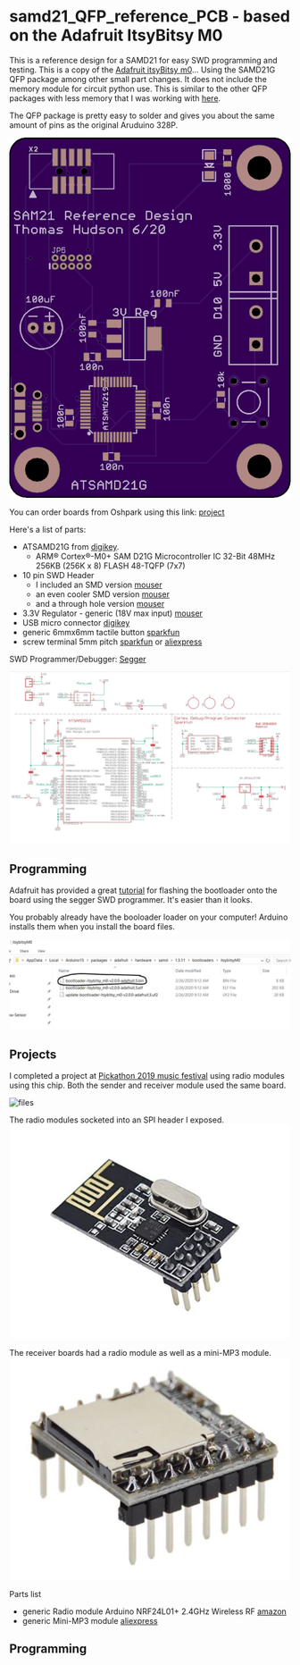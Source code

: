 # samd21_QFP_reference_PCB - based on the Adafruit ItsyBitsy M0

This is a reference design for a SAMD21 for easy SWD programming and testing.  This is a copy of the [Adafruit itsyBitsy m0](https://www.adafruit.com/product/3727)... Using the SAMD21G QFP package among other small part changes. It does not include the memory module for circuit python use. This is similar to the other QFP packages with less memory that I was working with [here](https://github.com/hydronics2/samd21_QFP_reference_PCB).

The QFP package is pretty easy to solder and gives you about the same amount of pins as the original Aruduino 328P.

![](https://github.com/hydronics2/2020-samd21_QFP_Reference/blob/master/pics/PCB_top.png)


You can order boards from Oshpark using this link: [project](https://oshpark.com/shared_projects/W1OeQO5j)

Here's a list of parts:
- ATSAMD21G from [digikey](https://www.digikey.com/product-detail/en/microchip-technology/ATSAMD21G18A-AUT/ATSAMD21G18A-AUTCT-ND/4878879).
  -	ARM® Cortex®-M0+ SAM D21G Microcontroller IC 32-Bit 48MHz 256KB (256K x 8) FLASH 48-TQFP (7x7)
- 10 pin SWD Header
  - I included an SMD version [mouser](https://www.mouser.com/ProductDetail/485-752)
  - an even cooler SMD version [mouser](https://www.mouser.com/ProductDetail/485-4048)
  - and a through hole version [mouser](https://www.mouser.com/ProductDetail/200-SHF10501LDTH)
- 3.3V Regulator - generic (18V max input) [mouser](https://www.mouser.com/ProductDetail/511-LDL1117S50R)
- USB micro connector [digikey](https://www.digikey.com/product-detail/en/amphenol-icc-fci/10118194-0001LF/609-4618-1-ND/2785382)
- generic 6mmx6mm tactile button [sparkfun](https://www.sparkfun.com/products/97)
- screw terminal 5mm pitch [sparkfun](https://www.sparkfun.com/products/8432) or [aliexpress](https://www.aliexpress.com/wholesale?catId=0&initiative_id=SB_20190221221755&SearchText=pcb+screw+terminal)



SWD Programmer/Debugger: [Segger](https://www.digikey.com/product-detail/en/segger-microcontroller-systems/8.08.91-J-LINK-EDU-MINI/899-1061-ND/7387472)

![schematic](https://github.com/hydronics2/2020-samd21_QFP_Reference/blob/master/pics/schematic.JPG)

## Programming

Adafruit has provided a great [tutorial](https://learn.adafruit.com/how-to-program-samd-bootloaders) for flashing the bootloader onto the board using the segger SWD programmer. It's easier than it looks.


You probably already have the booloader loader on your computer! Arduino installs them when you install the board files.


![files](https://github.com/hydronics2/2020-samd21_QFP_Reference/blob/master/pics/bootloaders.JPG)


## Projects

I completed a project at [Pickathon 2019 music festival](https://www.instagram.com/p/B0nMJXHBQjl/) using radio modules using this chip.  Both the sender and receiver module used the same board.

![files](https://github.com/hydronics2/2020-samd21_QFP_Reference/blob/master/pics/sender_and_reciever.JPG)

The radio modules socketed into an SPI header I exposed.
![radio](https://github.com/hydronics2/2020-samd21_QFP_Reference/blob/master/pics/radio_module.JPG)

The receiver boards had a radio module as well as a mini-MP3 module.
![files](https://github.com/hydronics2/2020-samd21_QFP_Reference/blob/master/pics/mini_MP3_module.JPG)


Parts list
- generic Radio module Arduino NRF24L01+ 2.4GHz Wireless RF [amazon](https://www.amazon.com/gp/product/B07GZ17ZWS/ref=ppx_yo_dt_b_asin_title_o01_s00?ie=UTF8&psc=1)
- generic Mini-MP3 module [aliexpress](https://www.aliexpress.com/item/32787304159.html?spm=a2g0s.9042311.0.0.27424c4dwHyDU7)


## Programming
